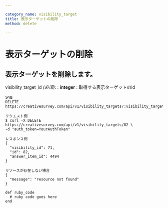 ```yaml
---

category_name: visibility_target
title: 表示ターゲットの削除
method: delete

---
```


# 表示ターゲットの削除

## 表示ターゲットを削除します。

visibility_target_id _(必須)_:
: __integer__
: 取得する表示ターゲットのid

~~~
定義
DELETE https://creativesurvey.com/api/v1/visibility_targets/:visibility_target_id

リクエスト例
$ curl -X DELETE https://creativesurvey.com/api/v1/visibility_targets/82 \
-d "auth_token=YourAuthToken"

レスポンス例
{
  "visibility_id": 71,
  "id": 82,
  "answer_item_id": 4494
}

リソースが存在しない場合
{
  "message": "resource not found"
}
~~~

~~~
def ruby_code
  # ruby code goes here
end
~~~

